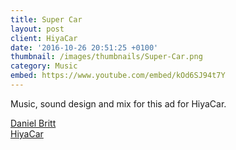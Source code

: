 ```yaml
---
title: Super Car
layout: post
client: HiyaCar
date: '2016-10-26 20:51:25 +0100'
thumbnail: /images/thumbnails/Super-Car.png
category: Music
embed: https://www.youtube.com/embed/kOd6SJ94t7Y
---
```


Music, sound design and mix for this ad for HiyaCar.

[Daniel Britt](http://www.danielbritt.co.uk/)  
[HiyaCar](http://www.hiyacar.co.uk/)

